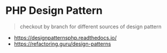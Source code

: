 # PHP Design Pattern

> checkout by branch for different sources of design pattern

- https://designpatternsphp.readthedocs.io/ 
- https://refactoring.guru/design-patterns
